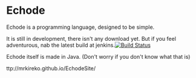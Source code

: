 Echode
====
Echode is a programming language, designed to be simple.

It is still in development, there isn't any download yet. But if you feel adventurous, nab the latest build at jenkins.[![Build Status](http://marksomnian.playat.ch:8080/jenkins/buildStatus/icon?job=echode)](http://marksomnian.playat.ch:8080/jenkins/)

Echode itself is made in Java. (Don't worry if you don't know what that is)

ttp://mrkireko.github.io/EchodeSite/

